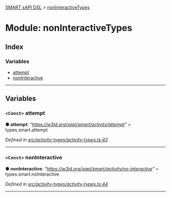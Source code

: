 [SMART xAPI DSL](../README.md) > [nonInteractiveTypes](../modules/noninteractivetypes.md)

# Module: nonInteractiveTypes

## Index

### Variables

* [attempt](noninteractivetypes.md#attempt)
* [nonInteractive](noninteractivetypes.md#noninteractive)

---

## Variables

<a id="attempt"></a>

### `<Const>` attempt

**● attempt**: *"https://w3id.org/xapi/smart/activity/attempt"* =  types.smart.attempt

*Defined in [src/activity-types/activity-types.ts:43](https://github.com/Gradiant/smart-xapi-dsl/blob/master/src/activity-types/activity-types.ts#L43)*

___
<a id="noninteractive"></a>

### `<Const>` nonInteractive

**● nonInteractive**: *"https://w3id.org/xapi/smart/activity/no-interactive"* =  types.smart.noInteractive

*Defined in [src/activity-types/activity-types.ts:44](https://github.com/Gradiant/smart-xapi-dsl/blob/master/src/activity-types/activity-types.ts#L44)*

___

